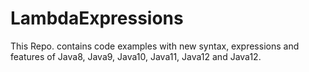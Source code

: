 # LambdaExpressions

This Repo. contains code examples with new syntax, expressions and features of Java8, Java9, Java10, Java11, Java12 and Java12.
